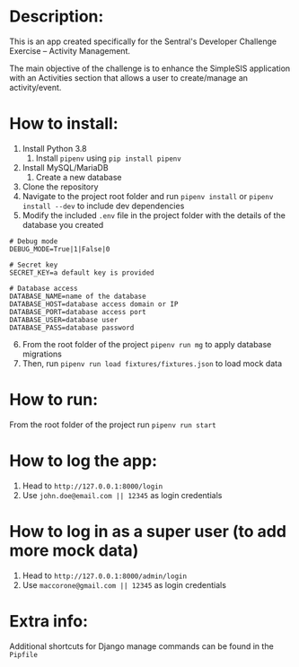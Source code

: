 # Description:

This is an app created specifically for the Sentral's Developer Challenge Exercise – Activity Management.

The main objective of the challenge is to enhance the SimpleSIS application with an Activities section that allows a user to create/manage an activity/event.

# How to install:

1. Install Python 3.8
   1. Install `pipenv` using `pip install pipenv`
2. Install MySQL/MariaDB
   1. Create a new database
3. Clone the repository
4. Navigate to the project root folder and run `pipenv install` or `pipenv install --dev` to include dev dependencies
5. Modify the included `.env` file in the project folder with the details of the database you created
```
# Debug mode
DEBUG_MODE=True|1|False|0

# Secret key
SECRET_KEY=a default key is provided

# Database access
DATABASE_NAME=name of the database
DATABASE_HOST=database access domain or IP
DATABASE_PORT=database access port
DATABASE_USER=database user
DATABASE_PASS=database password
```
6. From the root folder of the project `pipenv run mg` to apply database migrations
7. Then, run `pipenv run load fixtures/fixtures.json` to load mock data

# How to run:

From the root folder of the project run `pipenv run start`

# How to log the app:

1. Head to `http://127.0.0.1:8000/login`
2. Use `john.doe@email.com || 12345` as login credentials

# How to log in as a super user (to add more mock data)

1. Head to `http://127.0.0.1:8000/admin/login`
2. Use `maccorone@gmail.com || 12345` as login credentials

# Extra info:

Additional shortcuts for Django manage commands can be found in the `Pipfile`